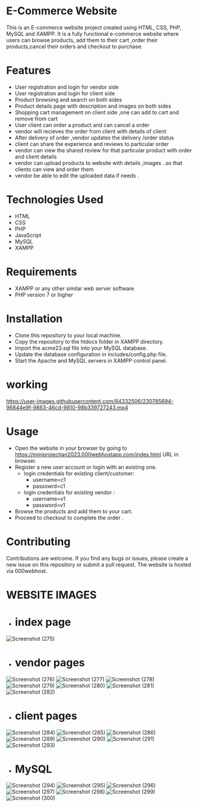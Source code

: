 
# E-Commerce Website <br>

This is an E-commerce website project created using HTML, CSS, PHP, MySQL and XAMPP. 
It is a fully functional e-commerce website where users can browse products, add them to their cart ,order their products,cancel their orders and checkout to purchase.


 # Features
- User registration and login for vendor side 
- User registration and login for client side 
- Product browsing and search on both sides
- Product details page with description and images on both sides 
- Shopping cart management on client side ,one  can add to cart and remove from cart 
- User client can order a product and can cancel a order
- vendor will recieves the order from client with details of client
- After delivery of order ,vendor updates the delivery /order status
- client can share the experience and reviews to particular order
- vendor can view the shared review for that particular product with order and client details
- vendor  can upload products to website  with details ,images ..so that clients can view  and order them
-  vendor be able to edit the uploaded data if needs .
# Technologies Used
   - HTML
   - CSS
   - PHP
   - JavaScript
   - MySQL
   - XAMPP
# Requirements
- XAMPP or any other similar web server software
- PHP version 7 or higher
# Installation
- Clone this repository to your local machine.
- Copy the repository to the htdocs folder in XAMPP directory.
- Import the acme23.sql file into your MySQL database.
- Update the database configuration in includes/config.php file.
- Start the Apache and MySQL servers in XAMPP control panel.
# working 


https://user-images.githubusercontent.com/84332506/230785694-96844e9f-9863-46cd-9810-98b339727243.mp4


# Usage

- Open the website in your browser by going to <https://miniprojectjan2023.000webhostapp.com/index.html> URL  in browser.
- Register a new user account or login with an existing one.
   - login credentials for existing client/customer:
     - username=c1 
     - passowrd=c1
   - login credentials for existing vendor :
     - username=v1
     - password=v1
- Browse the products and add them to your cart.
- Proceed to checkout to complete the order .

# Contributing
Contributions are welcome. If you find any bugs or issues, please create a new issue on this repository or submit a pull request.
The website is hosted via 000webhost.

# WEBSITE IMAGES

 - # index page
![Screenshot (275)](https://user-images.githubusercontent.com/84332506/230783557-d3d670e4-5457-4a18-8b3d-c37488bf1416.png)
 - # vendor pages
![Screenshot (276)](https://user-images.githubusercontent.com/84332506/230783561-61aae067-ba47-482a-a650-c1ebb8978469.png)
![Screenshot (277)](https://user-images.githubusercontent.com/84332506/230783578-86918ef8-581e-4a32-a79d-5432f26c327b.png)
![Screenshot (278)](https://user-images.githubusercontent.com/84332506/230783581-4dfa88a5-d497-4454-8edd-fd364dd4b591.png)
![Screenshot (279)](https://user-images.githubusercontent.com/84332506/230783677-45099cb0-fd26-4661-9e41-fc21b152822f.png)
![Screenshot (280)](https://user-images.githubusercontent.com/84332506/230783683-af6f0b26-8d47-480c-a218-9e46a2e9c7e7.png)
![Screenshot (281)](https://user-images.githubusercontent.com/84332506/230783691-e840474a-a640-46d9-8a0f-24bc817ab27e.png)
![Screenshot (282)](https://user-images.githubusercontent.com/84332506/230783693-9a936663-4977-4d82-9862-c06710f9c240.png)
 - # client pages
 ![Screenshot (284)](https://user-images.githubusercontent.com/84332506/230783731-2cdbf874-e638-44e7-86f5-5d4c09b0dbc8.png)
 ![Screenshot (285)](https://user-images.githubusercontent.com/84332506/230783738-81f773d8-e468-4f96-9d92-e19e24116f4a.png)
 ![Screenshot (286)](https://user-images.githubusercontent.com/84332506/230783743-5c92bdc3-4bba-44b7-bd82-88689a64f4f7.png)
 ![Screenshot (289)](https://user-images.githubusercontent.com/84332506/230783744-59f53f31-1c2e-4849-b4da-693bbc501276.png)
 ![Screenshot (290)](https://user-images.githubusercontent.com/84332506/230783747-7f8336d4-3b82-4e9e-b43d-ec5ffeaf9e40.png)
 ![Screenshot (291)](https://user-images.githubusercontent.com/84332506/230783749-808cf791-4172-4f9a-a9b4-f4764620e18d.png)
 ![Screenshot (293)](https://user-images.githubusercontent.com/84332506/230783756-14b51e80-049f-4400-b384-23d3ec90ed39.png)

 - # MySQL 
 ![Screenshot (294)](https://user-images.githubusercontent.com/84332506/230783798-ee57aa81-c5b6-412e-8ad4-4201648532a0.png)
 ![Screenshot (295)](https://user-images.githubusercontent.com/84332506/230783810-63e167e2-b030-4ce0-b398-aaf8a9f3b730.png)
 ![Screenshot (296)](https://user-images.githubusercontent.com/84332506/230783815-6d2d1047-983f-41ac-b390-b0290830d9d2.png)
 ![Screenshot (297)](https://user-images.githubusercontent.com/84332506/230783818-ab0c57ed-40e7-4843-b026-153105828203.png)
 ![Screenshot (298)](https://user-images.githubusercontent.com/84332506/230783821-a2db27bc-1d54-43c0-81d8-ff104a4f6524.png)
 ![Screenshot (299)](https://user-images.githubusercontent.com/84332506/230783825-82d6dc1e-f966-4c48-8084-52cc2f7328e9.png)
 ![Screenshot (300)](https://user-images.githubusercontent.com/84332506/230783829-738d63d2-b93d-4e83-a543-9d6f68a80e4c.png)


